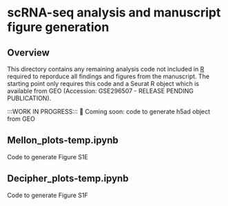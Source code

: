 # scRNA-seq analysis and manuscript figure generation

## Overview
This directory contains any remaining analysis code not included in [R](https://github.com/cohmathonc/CML.BC.scRNA-manuscript/tree/main/R) required to reporduce all findings and figures from the manuscript. The starting point only requires this code and a Seurat R object which is available from GEO (Accession: GSE296507 - RELEASE PENDING PUBLICATION).

:::WORK IN PROGRESS:::
  🚧 Coming soon: code to generate h5ad object from GEO 

## Mellon_plots-temp.ipynb
Code to generate Figure S1E

## Decipher_plots-temp.ipynb
Code to generate Figure S1F

